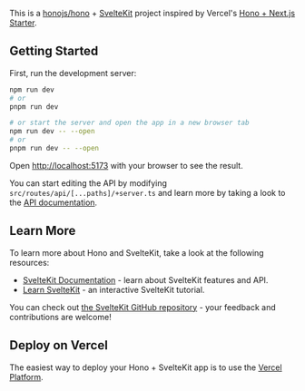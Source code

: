 This is a [honojs/hono](https://hono.dev/) + [SvelteKit](https://svelte.dev/docs/kit/introduction/) project inspired by Vercel's [Hono + Next.js Starter](https://github.com/vercel/hono-nextjs).

## Getting Started

First, run the development server:

```bash
npm run dev
# or
pnpm run dev

# or start the server and open the app in a new browser tab
npm run dev -- --open
# or
pnpm run dev -- --open
```

Open [http://localhost:5173](http://localhost:5173) with your browser to see the result.

You can start editing the API by modifying `src/routes/api/[...paths]/+server.ts` and learn more by taking a look to the [API documentation](https://hono.dev/api/hono).

## Learn More

To learn more about Hono and SvelteKit, take a look at the following resources:

- [SvelteKit Documentation](https://svelte.dev/docs/kit/introduction) - learn about SvelteKit features and API.
- [Learn SvelteKit](https://svelte.dev/tutorial/kit/introducing-sveltekit) - an interactive SvelteKit tutorial.

You can check out [the SvelteKit GitHub repository](https://github.com/sveltejs/kit/) - your feedback and contributions are welcome!

## Deploy on Vercel

The easiest way to deploy your Hono + SvelteKit app is to use the [Vercel Platform](https://vercel.com/templates?search=hono).
